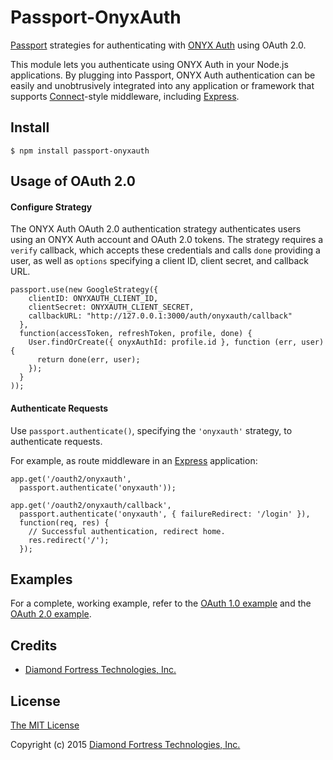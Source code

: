 # Passport-OnyxAuth

[Passport](http://passportjs.org/) strategies for authenticating with [ONYX Auth](http://www.onyxauth.com/)
using OAuth 2.0.

This module lets you authenticate using ONYX Auth in your Node.js applications.
By plugging into Passport, ONYX Auth authentication can be easily and
unobtrusively integrated into any application or framework that supports
[Connect](http://www.senchalabs.org/connect/)-style middleware, including
[Express](http://expressjs.com/).

## Install

    $ npm install passport-onyxauth

## Usage of OAuth 2.0

#### Configure Strategy

The ONYX Auth OAuth 2.0 authentication strategy authenticates users using an ONYX Auth
account and OAuth 2.0 tokens.  The strategy requires a `verify` callback, which
accepts these credentials and calls `done` providing a user, as well as
`options` specifying a client ID, client secret, and callback URL.

    passport.use(new GoogleStrategy({
        clientID: ONYXAUTH_CLIENT_ID,
        clientSecret: ONYXAUTH_CLIENT_SECRET,
        callbackURL: "http://127.0.0.1:3000/auth/onyxauth/callback"
      },
      function(accessToken, refreshToken, profile, done) {
        User.findOrCreate({ onyxAuthId: profile.id }, function (err, user) {
          return done(err, user);
        });
      }
    ));

#### Authenticate Requests

Use `passport.authenticate()`, specifying the `'onyxauth'` strategy, to
authenticate requests.

For example, as route middleware in an [Express](http://expressjs.com/)
application:

    app.get('/oauth2/onyxauth',
      passport.authenticate('onyxauth'));

    app.get('/oauth2/onyxauth/callback',
      passport.authenticate('onyxauth', { failureRedirect: '/login' }),
      function(req, res) {
        // Successful authentication, redirect home.
        res.redirect('/');
      });

## Examples

For a complete, working example, refer to the [OAuth 1.0 example](https://github.com/jaredhanson/passport-google-oauth/tree/master/examples/oauth)
and the [OAuth 2.0 example](https://github.com/jaredhanson/passport-google-oauth/tree/master/examples/oauth2).

## Credits

  - [Diamond Fortress Technologies, Inc.](https://github.com/DFTinc/passport-onyxauth)

## License

[The MIT License](http://opensource.org/licenses/MIT)

Copyright (c) 2015 <a href="http://www.diamondfortress.com">Diamond Fortress Technologies, Inc.</a>
